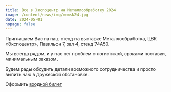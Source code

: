 ```yaml
---
title: Все в Экспоцентр на Металлообработку 2024
image: /content/news/img/memsk24.jpg
date: 2024-05-01
nopage: false
---
```

Приглашаем Вас на наш стенд на выставке Металлообработка,  ЦВК «Экспоцентр», Павильон 7, зал 4, стенд 74А50.

М﻿ы всегда рядом, и у нас нет проблем с логистикой, сроками поставки, минимальным заказом.


Будем рады обсудить детали возможного сотрудничества и просто выпить чаю в дружеской обстановке.

Оформить [входной билет](https://www.metobr-expo.ru/ru/visitors/ticket/)